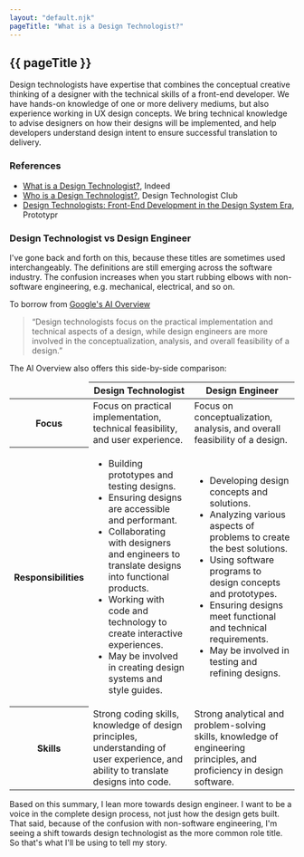```yaml
---
layout: "default.njk"
pageTitle: "What is a Design Technologist?"
---
```


<article>
	<h2>{{ pageTitle }}</h2>
	<section>
		<p>Design technologists have expertise that combines the conceptual creative thinking of a designer with the technical skills of a front-end developer. We have hands-on knowledge of one or more delivery mediums, but also experience working in UX design concepts. We bring technical knowledge to advise designers on how their designs will be implemented, and help developers understand design intent to ensure successful translation to delivery.</p>
	</section>
	<section>
		<h3>References</h3>
		<ul>
			<li><a href="https://indeed.design/article/what-is-a-design-technologist/">What is a Design Technologist?</a>, Indeed</li>
			<li><a href="https://designtechnologist.club/book/who-is-a-design-technologist/">Who is a Design Technologist?</a>, Design Technologist Club</li>
			<li><a href="https://blog.prototypr.io/design-technologists-front-end-development-in-the-design-system-era-5b0f1fa7b3de">Design Technologists: Front-End Development in the Design System Era</a>, Prototypr</li>
		</ul>
	</section>	
	<section>
		<h3>Design Technologist vs Design Engineer</h3>
		<p>I've gone back and forth on this, because these titles are sometimes used interchangeably. The definitions are still emerging across the software industry. The confusion increases when you start rubbing elbows with non-software engineering, e.g. mechanical, electrical, and so on.</p>
		<p>To borrow from <a href="https://www.google.com/search?q=design+technologist+vs+design+engineer">Google's AI Overview</a></p>
		<blockquote cite="https://www.google.com/search?q=design+technologist+vs+design+engineer">
			<p>&ldquo;Design technologists focus on the practical implementation and technical aspects of a design, while design engineers are more involved in the conceptualization, analysis, and overall feasibility of a design.&rdquo;</p>
		</blockquote>
		<p>The AI Overview also offers this side-by-side comparison:</p>
		<table class="comparison">
			<thead>
				<tr>
					<td>&nbsp;</td>
					<th scope="col">Design Technologist</th>
					<th scope="col">Design Engineer</th>
				</tr>
			</thead>
			<tbody>
				<tr>
					<th scope="row">Focus</th>
					<td>Focus on practical implementation, technical feasibility, and user experience.</td>
					<td>Focus on conceptualization, analysis, and overall feasibility of a design.</td>
				</tr>
				<tr>
					<th scope="row">Responsibilities</th>
					<td><ul>
						<li>Building prototypes and testing designs.</li>
						<li>Ensuring designs are accessible and performant.</li>
						<li>Collaborating with designers and engineers to translate designs into functional products.</li>
						<li>Working with code and technology to create interactive experiences.</li>
						<li>May be involved in creating design systems and style guides.</li>
					</ul></td>
					<td><ul>
						<li>Developing design concepts and solutions.</li>
						<li>Analyzing various aspects of problems to create the best solutions.</li>
						<li>Using software programs to design concepts and prototypes.</li>
						<li>Ensuring designs meet functional and technical requirements.</li>
						<li>May be involved in testing and refining designs.</li>
					</ul></td>
				</tr>
				<tr>
					<th scope="row">Skills</th>
					<td>Strong coding skills, knowledge of design principles, understanding of user experience, and ability to translate designs into code.</td>
					<td>Strong analytical and problem-solving skills, knowledge of engineering principles, and proficiency in design software.</td>
				</tr>
			</tbody>
		</table>
		<p>Based on this summary, I lean more towards design engineer. I want to be a voice in the complete design process, not just how the design gets built. That said, because of the confusion with non-software engineering, I'm seeing a shift towards design technologist as the more common role title. So that's what I'll be using to tell my story.</p>
	</section>
</article>